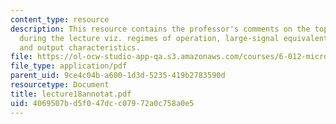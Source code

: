 ```yaml
---
content_type: resource
description: This resource contains the professor's comments on the topics covered
  during the lecture viz. regimes of operation, large-signal equivalent circuit model,
  and output characteristics.
file: https://ol-ocw-studio-app-qa.s3.amazonaws.com/courses/6-012-microelectronic-devices-and-circuits-fall-2005/4069507bd5f047dcc07972a0c758a0e5_lecture18annotat.pdf
file_type: application/pdf
parent_uid: 9ce4c04b-a600-1d3d-5235-419b2783590d
resourcetype: Document
title: lecture18annotat.pdf
uid: 4069507b-d5f0-47dc-c079-72a0c758a0e5
---
```

